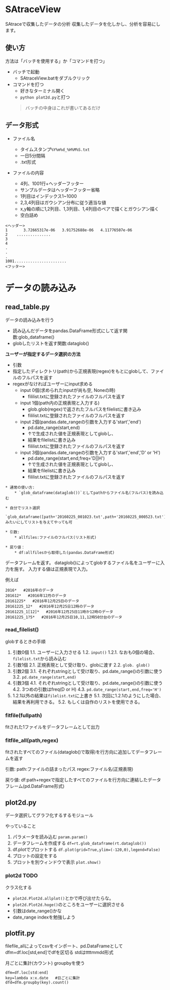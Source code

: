 # SAtraceView

SAtraceで収集したデータの分析
収集したデータを化しかし、分析を容易にします。


## 使い方
方法は「バッチを使用する」か「コマンドを打つ」

* バッチで起動
	* SAtraceView.batをダブルクリック
* コマンドを打つ
	* 好きなターミナル開く
	* `python plot2d.py`と打つ
	> バッチの中身はこれが書いてあるだけ



## データ形式
* ファイル名
	* タイムスタンプ`%Y%m%d_%H%M%S.txt`
	* 一日5分間隔
	* .txt形式


* ファイルの内容
	* 4列、1001行+ヘッダーフッター
	* サンプルデータはヘッダーフッター省略
	* 1列目はインデックス1~1000
	* 2,3,4列目はガウシアン分布に従う適当な値
	* x,y軸の順に1,2列目、1,3列目、1,4列目のペアで描くとガウシアン描く
	* 空白詰め


```ファイルの内容
<ヘッダー>
1       3.72665317e-06   3.91752688e-06   4.11776507e-06 
2    ...............
3
4
.
.
.
1001.......................
<フッター>
```



# データの読み込み

## read_table.py

データの読み込みを行う

* 読み込んだデータをpandas.DataFrame形式にして返す関数:glob_dataframe()
* globしたリストを返す関数:dataglob()



**ユーザーが指定するデータ選択の方法**
* 引数
* 指定したディレクトリ(path)から正規表現(regex)をもとにglobして、ファイルのフルパスを返す
* regexがなければユーザーにinput求める
	* input 0個(求められたinputが尚も空, Noneの時)
		* fililist.txtに登録されたファイルのフルパスを返す
	* input 1個(path内の正規表現と入力する)
		* glob.glob(regex)で返されたフルパスをfilelistに書き込み
		* fililist.txtに登録されたファイルのフルパスを返す
	* input 2個(pandas.date_rangeの引数を入力する'start','end')
		* pd.date_range(start,end)
		* ↑で生成された値を正規表現としてglobし、
		* 結果をfilelistに書き込み
		* fililist.txtに登録されたファイルのフルパスを返す
	* input 3個(pandas.date_rangeの引数を入力する'start','end','D' or 'H')
		* pd.date_range(start,end,freq='D||H')
		* ↑で生成された値を正規表現としてglobし、
		* 結果をfilelistに書き込み
		* fililist.txtに登録されたファイルのフルパスを返す



```python:gob_dataframe(allfiles)
* 通常の使い方:
	* `glob_dataframe(dataglob())`としてpathからファイル名(フルパス)を読み込む

* 自分でリスト選択
	`glob_dataframe([path+'20160225_001023.txt',path+'20160225_000523.txt'])`みたいにしてリストを与えてやっても可

* 引数:
	* allfiles:ファイルのフルパス(リスト形式)

* 戻り値：
	* df:allfilesから取得した(pandas.DataFrame形式)
```

データフレームを返す。
dataglob()によってglobするファイル名をユーザーに入力を施す。
入力する値は正規表現で入力。

例えば

```
2016*   #2016年のデータ
201612*   #2016年12月のデータ
20161225*   #2016年12月25日のデータ
20161225_12*   #2016年12月25日12時のデータ
20161225_1[12]*   #2016年12月25日11時か12時のデータ
20161225_1?5*   #2016年12月25日10,11,12時50分台のデータ
```



### read_filelist()
globするときの手順

1. 引数0個
	1.1. ユーザーに入力させる
	1.2. `input()`
		1.2.1. なおも0個の場合、`filelist.txt`から読み込む
2. 引数1個
	2.1. 正規表現として受け取り、globに渡す
	2.2. `glob. glob()`
3. 引数2個
	3.1. それぞれstringとして受け取り、pd.date_range()の引数に使う
	3.2. `pd.date_range(start,end)`
4. 引数3個
	4.1. それぞれstringとして受け取り、pd.date_range()の引数に使う
	4.2. 3つめの引数はfreq(D or H)
	4.3. `pd.date_range(start,end,freq='H')`
5. 1.2.1以外の結果は`filelist.txt`に上書き
	5.1. 次回に1.2.1のようにした場合、結果を再利用できる。
	5.2. もしくは自作のリストを使用できる。









### fitfile(fullpath)
fitされた1ファイルをデータフレームとして出力



### fitfile_all(path,regex)
fitされたすべてのファイル(dataglob()で取得)を行方向に追加してデータフレームを返す

引数:
	path:ファイルの詰まったパス
	regex:ファイル名(正規表現)

戻り値:
	df:path+regexで指定したすべてのファイルを行方向に連結したデータフレーム(pd.DataFrame形式)















## plot2d.py

データ選択してグラフ化するするモジュール

やっていること

1. パラメータを読み込む
	`param.param()`
2. データフレームを作成する
	`df=rt.glob_dataframe(rt.dataglob())`
3. df.plotでプロットする
	`df.plot(grid=True,ylim=(-120,0),legend=False)`
4. プロットの設定をする
5. プロットを別ウィンドウで表示
	`plot.show()`

### plot2d TODO

クラス化する

* `plot2d.Plot2d.allplot()`とかで呼び出せたらな。
* `plot2d.Plot2d.hoge()`のところをユーザーに選択させる
* 引数はdate_range()かな
* date_range indexを勉強しよう











## plotfit.py
filefile_allによってcsvをインポート、pd.DataFrameとして
dfm=df.loc[std,end]でdfを区切る
stdはttttmmdd形式


月ごとに集計(カウント)
groupbyを使う

```
dfm=df.loc[std:end]
key=lambda x:x.date   #日ごとに集計
dfd=dfm.groupby(key).count()
```
